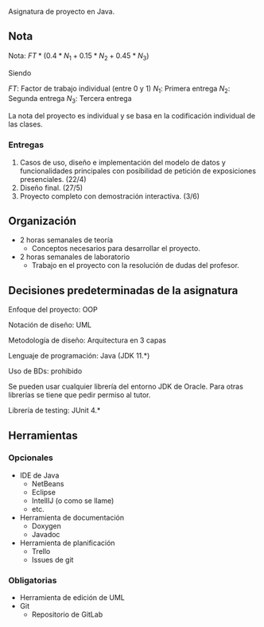 Asignatura de proyecto en Java.

## Nota

Nota: $FT * (0.4 * N_1 + 0.15 * N_2 + 0.45*N_3)$

Siendo

$FT$: Factor de trabajo individual (entre 0 y 1)
$N_1$: Primera entrega
$N_2$: Segunda entrega
$N_3$: Tercera entrega

La nota del proyecto es individual y se basa en la codificación individual de las clases.

### Entregas

1. Casos de uso, diseño e implementación del modelo de datos y funcionalidades principales con posibilidad de petición de exposiciones presenciales. (22/4)
2. Diseño final. (27/5)
3. Proyecto completo con demostración interactiva. (3/6)

## Organización

- 2 horas semanales de teoría
	- Conceptos necesarios para desarrollar el proyecto.
- 2 horas semanales de laboratorio
	- Trabajo en el proyecto con la resolución de dudas del profesor.

## Decisiones predeterminadas de la asignatura

Enfoque del proyecto: OOP

Notación de diseño: UML

Metodología de diseño: Arquitectura en 3 capas

Lenguaje de programación: Java (JDK 11.$*$)

Uso de BDs: prohibido

Se pueden usar cualquier librería del entorno JDK de Oracle. Para otras librerías se tiene que pedir permiso al tutor.

Librería de testing: JUnit 4.$*$

## Herramientas

### Opcionales

- IDE de Java
	- NetBeans
	- Eclipse
	- IntellIJ (o como se llame)
	- etc.
- Herramienta de documentación
	- Doxygen
	- Javadoc
- Herramienta de planificación
	- Trello
	- Issues de git
### Obligatorias

- Herramienta de edición de UML
- Git
	- Repositorio de GitLab